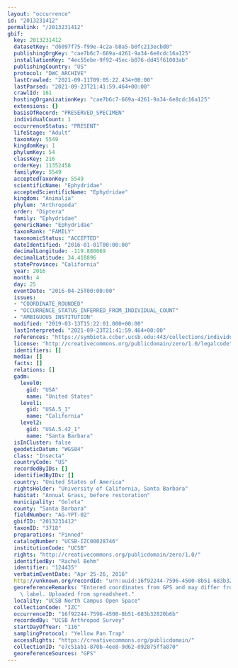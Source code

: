 ```yaml
---
layout: "occurrence"
id: "2013231412"
permalink: "/2013231412"
gbif:
  key: 2013231412
  datasetKey: "d6097f75-f99e-4c2a-b8a5-b0fc213ecbd0"
  publishingOrgKey: "cae7b6c7-669a-4261-9a34-6e8cdc16a125"
  installationKey: "4ec55ebe-9f92-45ec-b076-dd45f61003ab"
  publishingCountry: "US"
  protocol: "DWC_ARCHIVE"
  lastCrawled: "2021-09-11T09:05:22.434+00:00"
  lastParsed: "2021-09-23T21:41:59.464+00:00"
  crawlId: 161
  hostingOrganizationKey: "cae7b6c7-669a-4261-9a34-6e8cdc16a125"
  extensions: {}
  basisOfRecord: "PRESERVED_SPECIMEN"
  individualCount: 1
  occurrenceStatus: "PRESENT"
  lifeStage: "Adult"
  taxonKey: 5549
  kingdomKey: 1
  phylumKey: 54
  classKey: 216
  orderKey: 11352458
  familyKey: 5549
  acceptedTaxonKey: 5549
  scientificName: "Ephydridae"
  acceptedScientificName: "Ephydridae"
  kingdom: "Animalia"
  phylum: "Arthropoda"
  order: "Diptera"
  family: "Ephydridae"
  genericName: "Ephydridae"
  taxonRank: "FAMILY"
  taxonomicStatus: "ACCEPTED"
  dateIdentified: "2016-01-01T00:00:00"
  decimalLongitude: -119.880069
  decimalLatitude: 34.418896
  stateProvince: "California"
  year: 2016
  month: 4
  day: 25
  eventDate: "2016-04-25T00:00:00"
  issues:
  - "COORDINATE_ROUNDED"
  - "OCCURRENCE_STATUS_INFERRED_FROM_INDIVIDUAL_COUNT"
  - "AMBIGUOUS_INSTITUTION"
  modified: "2019-03-13T15:22:01.000+00:00"
  lastInterpreted: "2021-09-23T21:41:59.464+00:00"
  references: "https://symbiota.ccber.ucsb.edu:443/collections/individual/index.php?occid=124435"
  license: "http://creativecommons.org/publicdomain/zero/1.0/legalcode"
  identifiers: []
  media: []
  facts: []
  relations: []
  gadm:
    level0:
      gid: "USA"
      name: "United States"
    level1:
      gid: "USA.5_1"
      name: "California"
    level2:
      gid: "USA.5.42_1"
      name: "Santa Barbara"
  isInCluster: false
  geodeticDatum: "WGS84"
  class: "Insecta"
  countryCode: "US"
  recordedByIDs: []
  identifiedByIDs: []
  country: "United States of America"
  rightsHolder: "University of California, Santa Barbara"
  habitat: "Annual Grass, before restoration"
  municipality: "Goleta"
  county: "Santa Barbara"
  fieldNumber: "AG-YPT-02"
  gbifID: "2013231412"
  taxonID: "3718"
  preparations: "Pinned"
  catalogNumber: "UCSB-IZC00028746"
  institutionCode: "UCSB"
  rights: "http://creativecommons.org/publicdomain/zero/1.0/"
  identifiedBy: "Rachel Behm"
  identifier: "124435"
  verbatimEventDate: "Apr 25-26, 2016"
  http://unknown.org/recordId: "urn:uuid:16f92244-7596-4500-8b51-683b32820b6b"
  georeferenceRemarks: "Entered coordinates from GPS and may differ from what is on\
    \ label. Uploaded from spreadsheet."
  locality: "UCSB North Campus Open Space"
  collectionCode: "IZC"
  occurrenceID: "16f92244-7596-4500-8b51-683b32820b6b"
  recordedBy: "UCSB Arthropod Survey"
  startDayOfYear: "116"
  samplingProtocol: "Yellow Pan Trap"
  accessRights: "https://creativecommons.org/publicdomain/"
  collectionID: "e7c51ab1-870b-4ee8-9d62-092875ffa870"
  georeferenceSources: "GPS"
---
```

